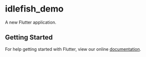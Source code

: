 # idlefish_demo

A new Flutter application.

## Getting Started

For help getting started with Flutter, view our online
[documentation](https://flutter.io/).
